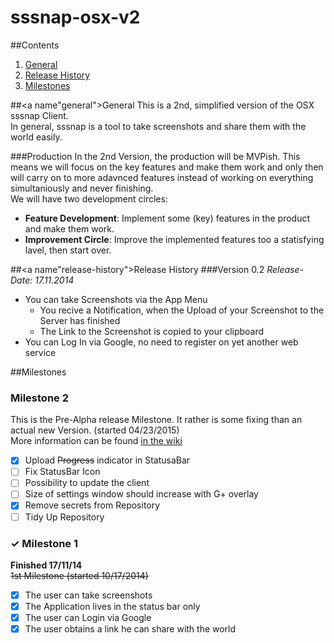 sssnap-osx-v2
=============
##Contents
1. [General](#general)
2. [Release History](#release-history)
3. [Milestones](#milestones)

##<a name"general">General</a>
This is a 2nd, simplified version of the OSX sssnap Client.  
In general, sssnap is a tool to take screenshots and share them with the world easily.  

###Production
In the 2nd Version, the production will be MVPish. This means we will focus on the key features and make them work and only then will carry on to more adavnced features instead of working on everything simultaniously and never finishing.  
We will have two development circles:
 
+ **Feature Development**: Implement some (key) features in the product and make them work.  
+ **Improvement Circle**: Improve the implemented features too a statisfying lavel, then start over.

##<a name"release-history">Release History</a>
###Version 0.2
_Release-Date: 17.11.2014_  
* You can take Screenshots via the App Menu  
	* You recive a Notification, when the Upload of your Screenshot to the Server has finished  
	* The Link to the Screenshot is copied to your clipboard  
* You can Log In via Google, no need to register on yet another web service

##<a name="milestones">Milestones</a>

### Milestone 2
This is the Pre-Alpha release Milestone. It rather is some fixing than an
 actual new Version. (started 04/23/2015)  
More information can be found [in the wiki](https://github.com/51seven/sssnap-osx-v2/wiki/Pre-Alpha-Release-Roadmap)

- [x] Upload ~~Progress~~ indicator  in StatusaBar
- [ ] Fix StatusBar Icon
- [ ] Possibility to update the client
- [ ] Size of settings window should increase with G+ overlay
- [x] Remove secrets from Repository
- [ ] Tidy Up Repository

### ✓ Milestone 1
**Finished 17/11/14**  
~~1st Milestone (started 10/17/2014)~~ 


- [x] The user can take screenshots
- [x] The Application lives in the status bar only
- [x] The user can Login via Google
- [x] The user obtains a link he can share with the world
